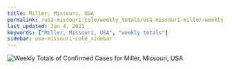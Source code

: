 ```yaml
---
title: Miller, Missouri, USA
permalink: /usa-missouri-cole/weekly_totals/usa-missouri-miller-weekly_totals.html
last_updated: Jan 4, 2021
keywords: ["Miller, Missouri, USA", "weekly totals"]
sidebar: usa-missouri-cole_sidebar
---
```


![Weekly Totals of Confirmed Cases for Miller, Missouri, USA](/covid_tracker/images/graphs/usa-missouri-miller-weekly_totals_graph.png)
